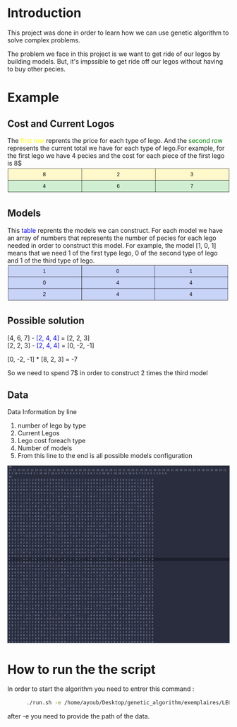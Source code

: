 # Introduction
<p>
This project was done in order to learn how we can use genetic algorithm to solve complex problems. 
</p>
<p>The problem we face in this project is we want to get ride of our legos by building models. But, it's impssible to get ride off our legos without having to buy other pecies.</p>

# Example
## Cost and Current Logos
The <span style="color : yellow"> first row</span> reprents the price for each type of lego. And the <span style="color : green"> second row</span> represents the current total we have for each type of lego.For example, for the first lego we have 4 pecies and the cost for each piece of the first lego is 8$
![models and prices](images/legos_price.png)

## Models
This <span style="color : blue"> table</span> reprents the models we can construct. For each model we have an array  of numbers that represents the number of pecies for each lego needed in order to construct this model. For example, the model [1, 0, 1] means that we need 1 of the first type lego, 0 of the second type of lego and 1 of the third type of lego.
![models and prices](images/models.png)

## Possible solution
[4, 6, 7] - <span style="color : blue"> [2, 4, 4]</span> = [2, 2, 3]<br>
[2, 2, 3] - <span style="color : blue"> [2, 4, 4]</span> = [0, -2, -1]<br>

[0, -2, -1] * [8, 2, 3] = -7 <br>

So we need to spend 7$ in order to construct 2 times the third model


## Data
Data Information by line
<ol>
  <li>number of lego by type</li>
  <li>Current Legos</li>
  <li>Lego cost foreach type</li>
  <li>Number of models</li>
  <li>From this line to the end is all possible models configuration</li>
</ol> 

![models and prices](images/example.png)

# How to run the the script
 In order to start the algorithm you need to entrer this command : 
 ```bash
       ./run.sh -e /home/ayoub/Desktop/genetic_algorithm/exemplaires/LEGO_50_50_100
```
after -e you need to provide the path of the data.
